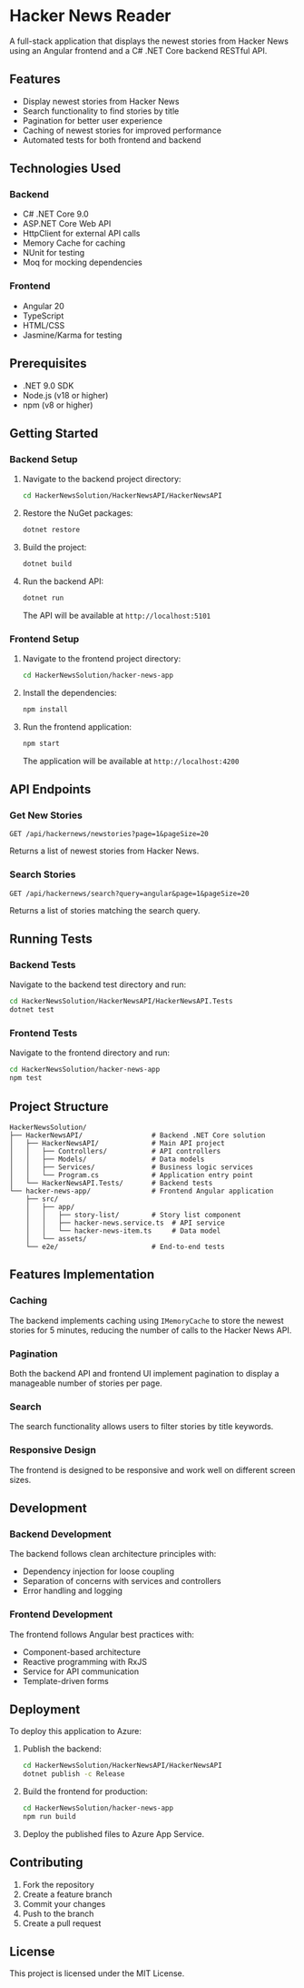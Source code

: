 # Hacker News Reader

A full-stack application that displays the newest stories from Hacker News using an Angular frontend and a C# .NET Core backend RESTful API.

## Features

- Display newest stories from Hacker News
- Search functionality to find stories by title
- Pagination for better user experience
- Caching of newest stories for improved performance
- Automated tests for both frontend and backend

## Technologies Used

### Backend
- C# .NET Core 9.0
- ASP.NET Core Web API
- HttpClient for external API calls
- Memory Cache for caching
- NUnit for testing
- Moq for mocking dependencies

### Frontend
- Angular 20
- TypeScript
- HTML/CSS
- Jasmine/Karma for testing

## Prerequisites

- .NET 9.0 SDK
- Node.js (v18 or higher)
- npm (v8 or higher)

## Getting Started

### Backend Setup

1. Navigate to the backend project directory:
   ```bash
   cd HackerNewsSolution/HackerNewsAPI/HackerNewsAPI
   ```

2. Restore the NuGet packages:
   ```bash
   dotnet restore
   ```

3. Build the project:
   ```bash
   dotnet build
   ```

4. Run the backend API:
   ```bash
   dotnet run
   ```

   The API will be available at `http://localhost:5101`

### Frontend Setup

1. Navigate to the frontend project directory:
   ```bash
   cd HackerNewsSolution/hacker-news-app
   ```

2. Install the dependencies:
   ```bash
   npm install
   ```

3. Run the frontend application:
   ```bash
   npm start
   ```

   The application will be available at `http://localhost:4200`

## API Endpoints

### Get New Stories
```
GET /api/hackernews/newstories?page=1&pageSize=20
```

Returns a list of newest stories from Hacker News.

### Search Stories
```
GET /api/hackernews/search?query=angular&page=1&pageSize=20
```

Returns a list of stories matching the search query.

## Running Tests

### Backend Tests

Navigate to the backend test directory and run:
```bash
cd HackerNewsSolution/HackerNewsAPI/HackerNewsAPI.Tests
dotnet test
```

### Frontend Tests

Navigate to the frontend directory and run:
```bash
cd HackerNewsSolution/hacker-news-app
npm test
```

## Project Structure

```
HackerNewsSolution/
├── HackerNewsAPI/                 # Backend .NET Core solution
│   ├── HackerNewsAPI/             # Main API project
│   │   ├── Controllers/           # API controllers
│   │   ├── Models/                # Data models
│   │   ├── Services/              # Business logic services
│   │   └── Program.cs             # Application entry point
│   └── HackerNewsAPI.Tests/       # Backend tests
└── hacker-news-app/               # Frontend Angular application
    ├── src/
    │   ├── app/
    │   │   ├── story-list/        # Story list component
    │   │   ├── hacker-news.service.ts  # API service
    │   │   └── hacker-news-item.ts     # Data model
    │   └── assets/
    └── e2e/                       # End-to-end tests
```

## Features Implementation

### Caching
The backend implements caching using `IMemoryCache` to store the newest stories for 5 minutes, reducing the number of calls to the Hacker News API.

### Pagination
Both the backend API and frontend UI implement pagination to display a manageable number of stories per page.

### Search
The search functionality allows users to filter stories by title keywords.

### Responsive Design
The frontend is designed to be responsive and work well on different screen sizes.

## Development

### Backend Development

The backend follows clean architecture principles with:
- Dependency injection for loose coupling
- Separation of concerns with services and controllers
- Error handling and logging

### Frontend Development

The frontend follows Angular best practices with:
- Component-based architecture
- Reactive programming with RxJS
- Service for API communication
- Template-driven forms

## Deployment

To deploy this application to Azure:

1. Publish the backend:
   ```bash
   cd HackerNewsSolution/HackerNewsAPI/HackerNewsAPI
   dotnet publish -c Release
   ```

2. Build the frontend for production:
   ```bash
   cd HackerNewsSolution/hacker-news-app
   npm run build
   ```

3. Deploy the published files to Azure App Service.

## Contributing

1. Fork the repository
2. Create a feature branch
3. Commit your changes
4. Push to the branch
5. Create a pull request

## License

This project is licensed under the MIT License.
